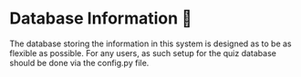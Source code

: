 
# Database Information 💾

The database storing the information in this system is designed as to be as flexible as possible. For any users, as such setup for the quiz database should be done via the config.py file.
